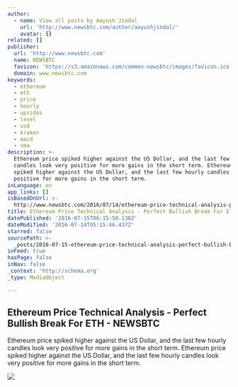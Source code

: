 ```yaml
---
author:
  - name: View all posts by Aayush Jindal
    url: 'http://www.newsbtc.com/author/aayushjindal/'
    avatar: {}
related: []
publisher:
  url: 'http://www.newsbtc.com'
  name: NEWSBTC
  favicon: 'https://s3.amazonaws.com/common-newsbtc/images/favicon.ico'
  domain: www.newsbtc.com
keywords:
  - ethereum
  - eth
  - price
  - hourly
  - upsides
  - level
  - usd
  - kraken
  - macd
  - sma
description: >-
  Ethereum price spiked higher against the US Dollar, and the last few hourly
  candles look very positive for more gains in the short term. Ethereum price
  spiked higher against the US Dollar, and the last few hourly candles look very
  positive for more gains in the short term.
inLanguage: en
app_links: []
isBasedOnUrl: >-
  http://www.newsbtc.com/2016/07/14/ethereum-price-technical-analysis-perfect-bullish-break-eth/
title: Ethereum Price Technical Analysis - Perfect Bullish Break For ETH - NEWSBTC
datePublished: '2016-07-15T06:15:50.138Z'
dateModified: '2016-07-14T05:15:46.437Z'
starred: false
sourcePath: >-
  _posts/2016-07-15-ethereum-price-technical-analysis-perfect-bullish-break-fo.md
inFeed: true
hasPage: false
inNav: false
_context: 'http://schema.org'
_type: MediaObject

---
```

<article style=""><h1>Ethereum Price Technical Analysis - Perfect Bullish Break For ETH - NEWSBTC</h1><p>Ethereum price spiked higher against the US Dollar, and the last few hourly candles look very positive for more gains in the short term. Ethereum price spiked higher against the US Dollar, and the last few hourly candles look very positive for more gains in the short term.</p><img src="http://s3.amazonaws.com/main-newsbtc-images/2016/07/14031716/Ethereum12.png" /></article>